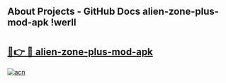 ## About Projects - GitHub Docs alien-zone-plus-mod-apk !werll

# <h2><a href="https://andorid.site?title=alien-zone-plus-mod-apk&ref=13PRO">🔗👉 🔴 alien-zone-plus-mod-apk</a></h2>

[![acn](https://github.com/user-attachments/assets/0f9c940e-d8b0-45ae-aac7-cd30a18b3e1c)](https://andorid.site?title=alien-zone-plus-mod-apk&ref=13PRO)

